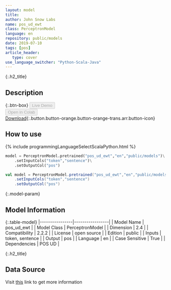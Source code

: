 ```yaml
---
layout: model
title: 
author: John Snow Labs
name: pos_ud_ewt
class: PerceptronModel
language: en
repository: public/models
date: 2019-07-10
tags: [pos]
article_header:
   type: cover
use_language_switcher: "Python-Scala-Java"
---
```


{:.h2_title}
## Description 




{:.btn-box}
<button class="button button-orange" disabled>Live Demo</button><br/><button class="button button-orange" disabled>Open in Colab</button><br/>[Download](https://s3.amazonaws.com/auxdata.johnsnowlabs.com/public/models/pos_ud_ewt_en_2.2.2_2.4_1570464827452.zip){:.button.button-orange.button-orange-trans.arr.button-icon}<br/>

## How to use 
<div class="tabs-box" markdown="1">

{% include programmingLanguageSelectScalaPython.html %}

```python
model = PerceptronModel.pretrained("pos_ud_ewt","en","public/models")\
	.setInputCols("token","sentence")\
	.setOutputCol("pos")
```

```scala
val model = PerceptronModel.pretrained("pos_ud_ewt","en","public/models")
	.setInputCols("token","sentence")
	.setOutputCol("pos")
```
</div>



{:.model-param}
## Model Information
{:.table-model}
|----------------|-----------------|
| Model Name     | pos_ud_ewt      |
| Model Class    | PerceptronModel |
| Dimension      | 2.4             |
| Compatibility  | 2.2.2           |
| License        | open source     |
| Edition        | public          |
| Inputs         | token, sentence |
| Output         | pos             |
| Language       | en              |
| Case Sensitive | True            |
| Dependencies   | POS UD          |




{:.h2_title}
## Data Source
  
Visit [this](https://github.com/JohnSnowLabs/spark-nlp/tree/master/src/main/scala/com/johnsnowlabs/nlp/annotators/pos/perceptron/PerceptronModel.scala) link to get more information

